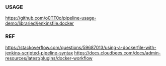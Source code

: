 ### USAGE
  https://github.com/o0TT0o/pipeline-usage-demo/libraried/jenkinsfile.docker

### REF
  https://stackoverflow.com/questions/59687013/using-a-dockerfile-with-jenkins-scripted-pipeline-syntax
  https://docs.cloudbees.com/docs/admin-resources/latest/plugins/docker-workflow

